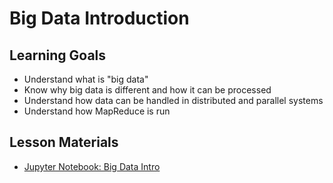 # Big Data Introduction

## Learning Goals

- Understand what is "big data"
- Know why big data is different and how it can be processed
- Understand how data can be handled in distributed and parallel systems
- Understand how MapReduce is run

## Lesson Materials

- [Jupyter Notebook: Big Data Intro](big_data_intro.ipynb)

